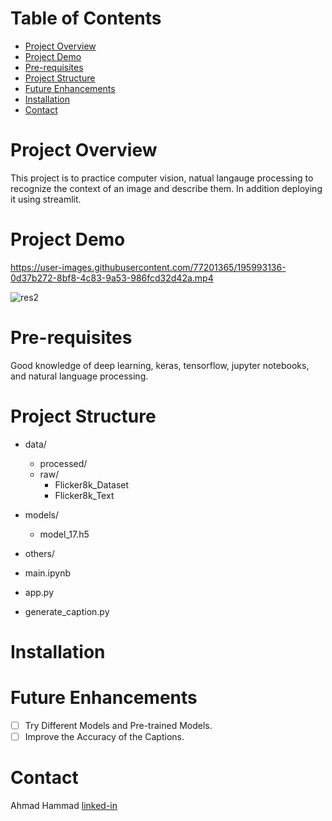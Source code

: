 
# Table of Contents
* [Project Overview](#project-overview)
* [Project Demo](#project-demo)
* [Pre-requisites](#pre-requisites)
* [Project Structure](#project-structure)
* [Future Enhancements](#future-enhancements)
* [Installation](#installation)
* [Contact](#contact)


# Project Overview
This project is to practice computer vision, natual langauge processing to recognize the context of an image and describe them. In addition deploying it using streamlit.


# Project Demo


https://user-images.githubusercontent.com/77201365/195993136-0d37b272-8bf8-4c83-9a53-986fcd32d42a.mp4


![res2](https://user-images.githubusercontent.com/77201365/195993487-1f91bb80-abe1-4e23-876e-d511242c149f.png)


# Pre-requisites
Good knowledge of deep learning, keras, tensorflow, jupyter notebooks, and natural language processing.


# Project Structure

- data/
    - processed/
    - raw/
        - Flicker8k_Dataset
        - Flicker8k_Text

- models/
    - model_17.h5

- others/

- main.ipynb

- app.py

- generate_caption.py


# Installation


# Future Enhancements
- [ ] Try Different Models and Pre-trained Models.
- [ ] Improve the Accuracy of the Captions.

# Contact

Ahmad Hammad [linked-in](https://www.linkedin.com/in/ahmad-hammad-057369203/)


